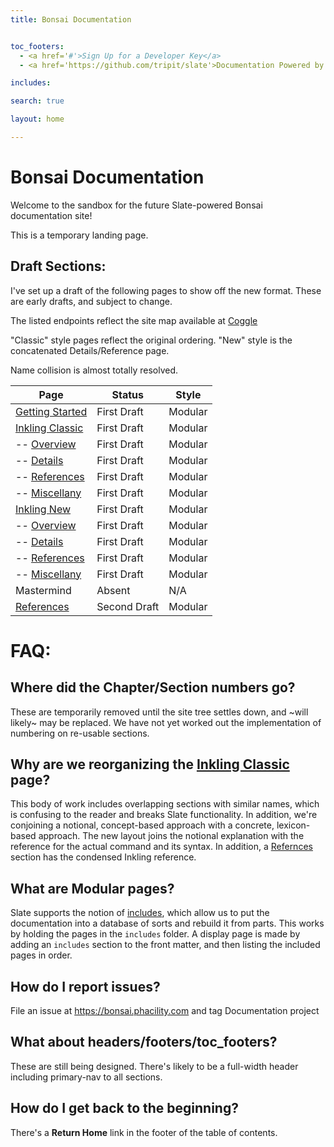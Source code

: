 ```yaml
---
title: Bonsai Documentation


toc_footers:
  - <a href='#'>Sign Up for a Developer Key</a>
  - <a href='https://github.com/tripit/slate'>Documentation Powered by Slate</a>

includes:

search: true

layout: home

---
```


# Bonsai Documentation

Welcome to the sandbox for the future Slate-powered Bonsai documentation site!

<aside class="notice">
This is a temporary landing page.
</aside>

## Draft Sections:

I've set up a draft of the following pages to show off the new format. These are early drafts, and subject to change.

The listed endpoints reflect the site map available at [Coggle](https://coggle.it/diagram/V_RLZO99g4VT4gaT/e87816a3386a4dcf961fcd2df53621233acaf8c1f3c0e2c735189ae0b0d4c90c)

"Classic" style pages reflect the original ordering. "New" style is the concatenated Details/Reference page.

Name collision is almost totally resolved.

| Page     | Status        | Style |
|----------|---------------|-------|
[Getting Started][1] | First Draft | Modular
[Inkling Classic][2] | First Draft | Modular
-- [Overview][7] | First Draft | Modular
-- [Details][8] | First Draft | Modular
-- [References][9] | First Draft | Modular
-- [Miscellany][10] | First Draft | Modular
[Inkling New][3] | First Draft | Modular
-- [Overview][11] | First Draft | Modular
-- [Details][12] | First Draft | Modular
-- [References][13] | First Draft | Modular
-- [Miscellany][14] | First Draft | Modular
Mastermind | Absent | N/A
[References][4] | Second Draft | Modular

# FAQ:

## Where did the **Chapter/Section** numbers go?

These are temporarily removed until the site tree settles down, and ~will likely~ may be replaced. We have not yet worked out the implementation of numbering on re-usable sections.

## Why are we reorganizing the [Inkling Classic][2] page?

This body of work includes overlapping sections with similar names, which is confusing to the reader and breaks Slate functionality. In addition, we're conjoining a notional, concept-based approach with a concrete, lexicon-based approach. The new layout joins the notional explanation with the reference for the actual command and its syntax. In addition, a [Refernces][4] section has the condensed Inkling reference.

## What are Modular pages?

Slate supports the notion of [includes][6], which allow us to put the documentation into a database of sorts and rebuild it from parts. This works by holding the pages in the `includes` folder. A display page is made by adding an `includes` section to the front matter, and then listing the included pages in order.

## How do I report issues?

File an issue at https://bonsai.phacility.com and tag Documentation project

## What about headers/footers/toc_footers?

These are still being designed. There's likely to be a full-width header including primary-nav to all sections.

## How do I get back to the beginning?

There's a **Return Home** link in the footer of the table of contents.

[1]: /getting_started.html "Getting Started"
[2]: /inkling_classic.html "Classic Inkling"
[3]: /inkling_everything.html "New Inkling"
[4]: /reference_everything.html "Anaconda CLI instructions"
[5]: /cli_reference.html "CLI Reference"
[6]: https://github.com/lord/slate/wiki/Using-Includes "Using Includes: Slate Documentation"
[7]: /inkling_classic.html#overview
[8]: /inkling_classic.html#details
[9]: /inkling_classic.html#inkling-reference
[10]: /inkling_classic.html#inkling-miscellany
[11]: /inkling_everything.html#overview
[12]: /inkling_everything.html#details
[13]: /inkling_everything.html#inkling-reference
[14]: /inkling_everything.html#inkling-miscellany
